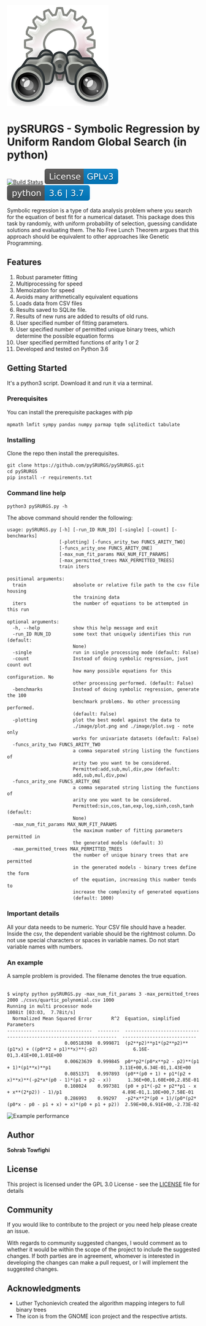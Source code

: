 
![Binoculars](image/Gnome-system-search.jpg)

# pySRURGS - Symbolic Regression by Uniform Random Global Search (in python)
[![Build Status](https://travis-ci.com/pySRURGS/pySRURGS.svg?branch=master)](https://travis-ci.com/pySRURGS/pySRURGS)
[![License: GPL v3](image/License-GPLv3-blue.svg)](https://www.gnu.org/licenses/gpl-3.0)
[![python versions](image/python-3_6_3_7-blue.svg)](https://www.python.org)

Symbolic regression is a type of data analysis problem where you search for the 
equation of best fit for a numerical dataset. This package does this task by 
randomly, with uniform probability of selection, guessing candidate solutions 
and evaluating them. The No Free Lunch Theorem argues that this approach should 
be equivalent to other approaches like Genetic Programming.

## Features 

1. Robust parameter fitting
2. Multiprocessing for speed
3. Memoization for speed
4. Avoids many arithmetically equivalent equations
5. Loads data from CSV files
6. Results saved to SQLite file. 
7. Results of new runs are added to results of old runs.
8. User specified number of fitting parameters.
9. User specified number of permitted unique binary trees, which determine the possible equation forms 
10. User specified permitted functions of arity 1 or 2
11. Developed and tested on Python 3.6

## Getting Started

It's a python3 script. Download it and run it via a terminal.

### Prerequisites

You can install the prerequisite packages with pip

```mpmath lmfit sympy pandas numpy parmap tqdm sqlitedict tabulate```

### Installing

Clone the repo then install the prerequisites.

```
git clone https://github.com/pySRURGS/pySRURGS.git
cd pySRURGS
pip install -r requirements.txt
```

### Command line help

```
python3 pySRURGS.py -h
```

The above command should render the following:

```
usage: pySRURGS.py [-h] [-run_ID RUN_ID] [-single] [-count] [-benchmarks]
                   [-plotting] [-funcs_arity_two FUNCS_ARITY_TWO]
                   [-funcs_arity_one FUNCS_ARITY_ONE]
                   [-max_num_fit_params MAX_NUM_FIT_PARAMS]
                   [-max_permitted_trees MAX_PERMITTED_TREES]
                   train iters

positional arguments:
  train                 absolute or relative file path to the csv file housing
                        the training data
  iters                 the number of equations to be attempted in this run

optional arguments:
  -h, --help            show this help message and exit
  -run_ID RUN_ID        some text that uniquely identifies this run (default:
                        None)
  -single               run in single processing mode (default: False)
  -count                Instead of doing symbolic regression, just count out
                        how many possible equations for this configuration. No
                        other processing performed. (default: False)
  -benchmarks           Instead of doing symbolic regression, generate the 100
                        benchmark problems. No other processing performed.
                        (default: False)
  -plotting             plot the best model against the data to
                        ./image/plot.png and ./image/plot.svg - note only
                        works for univariate datasets (default: False)
  -funcs_arity_two FUNCS_ARITY_TWO
                        a comma separated string listing the functions of
                        arity two you want to be considered.
                        Permitted:add,sub,mul,div,pow (default:
                        add,sub,mul,div,pow)
  -funcs_arity_one FUNCS_ARITY_ONE
                        a comma separated string listing the functions of
                        arity one you want to be considered.
                        Permitted:sin,cos,tan,exp,log,sinh,cosh,tanh (default:
                        None)
  -max_num_fit_params MAX_NUM_FIT_PARAMS
                        the maximum number of fitting parameters permitted in
                        the generated models (default: 3)
  -max_permitted_trees MAX_PERMITTED_TREES
                        the number of unique binary trees that are permitted
                        in the generated models - binary trees define the form
                        of the equation, increasing this number tends to
                        increase the complexity of generated equations
                        (default: 1000)
```

### Important details

All your data needs to be numeric.
Your CSV file should have a header.
Inside the csv, the dependent variable should be the rightmost column.
Do not use special characters or spaces in variable names. Do not start variable names with numbers.

### An example

A sample problem is provided. The filename denotes the true equation.

```

$ winpty python pySRURGS.py -max_num_fit_params 3 -max_permitted_trees 2000 ./csvs/quartic_polynomial.csv 1000
Running in multi processor mode
1008it [03:03,  7.78it/s]
  Normalized Mean Squared Error       R^2  Equation, simplified                                                 Parameters
-------------------------------  --------  -------------------------------------------------------------------  ---------------------------
                     0.00518398  0.999871  (p2**p2)**p1*(p2**p2)**(p1*x) + ((p0**2 + p1)**x)**(-p2)             6.16E-01,3.41E+00,1.01E+00
                     0.00623639  0.999845  p0**p2*(p0*x**p2 - p2)**(p1 + 1)*(p1**x)**p1                         3.11E+00,6.34E-01,1.43E+00
                     0.0851371   0.997893  (p0**(p0 + 1) + p1*(p2 + x)**x)**(-p2*x*(p0 - 1)*(p1 + p2 - x))      1.36E+00,1.60E+00,2.85E-01
                     0.108024    0.997381  (p0 + p1*(-p2 + p2**p1 - x + x**(2*p2)) - 1)/p1                      4.89E-01,1.10E+00,7.58E-01
                     0.286993    0.99297   -p2*x**2*(p0 + 1)/(p0*(p2*(p0*x - p0 - p1 + x) + x)*(p0 + p1 + p2))  2.59E+00,6.91E+00,-2.73E-02

```

![Example performance](image/plot.svg)

## Author

**Sohrab Towfighi**

## License

This project is licensed under the GPL 3.0 License - see the [LICENSE](LICENSE) file for details

## Community

If you would like to contribute to the project or you need help please create an issue. 

With regards to community suggested changes, I would comment as to whether it would be within the scope of the project to include the suggested changes. If both parties are in agreement, whomever is interested in developing the changes can make a pull request, or I will implement the suggested changes. 

## Acknowledgments

* Luther Tychonievich created the algorithm mapping integers to full binary trees
* The icon is from the GNOME icon project and the respective artists.
